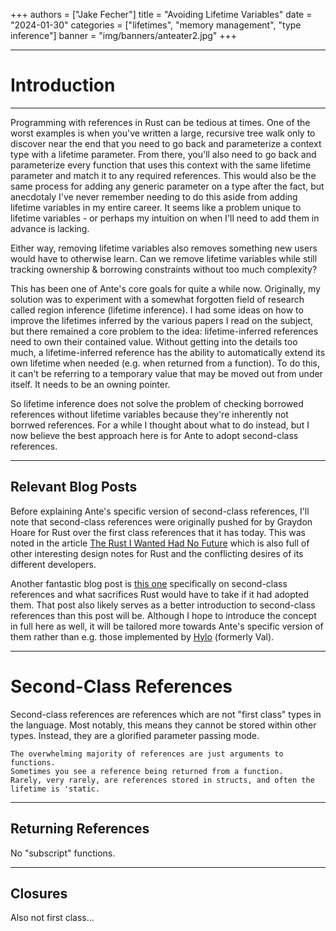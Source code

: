 +++
authors = ["Jake Fecher"]
title = "Avoiding Lifetime Variables"
date = "2024-01-30"
categories = ["lifetimes", "memory management", "type inference"]
banner = "img/banners/anteater2.jpg"
+++

---

# Introduction

---

Programming with references in Rust can be tedious at times. One of the worst examples is when you've
written a large, recursive tree walk only to discover near the end that you need to go back and parameterize
a context type with a lifetime parameter. From there, you'll also need to go back and parameterize every
function that uses this context with the same lifetime parameter and match it to any required references.
This would also be the same process for adding any generic parameter on a type after the fact, but anecdotaly
I've never remember needing to do this aside from adding lifetime variables in my entire career. It seems
like a problem unique to lifetime variables - or perhaps my intuition on when I'll need to add them in
advance is lacking.

Either way, removing lifetime variables also removes something new users would have to otherwise learn.
Can we remove lifetime variables while still tracking ownership & borrowing constraints without too
much complexity?

This has been one of Ante's core goals for quite a while now. Originally, my solution
was to experiment with a somewhat forgotten field of research called region inference (lifetime inference).
I had some ideas on how to improve the lifetimes inferred by the various papers I read on
the subject, but there remained a core problem to the idea: lifetime-inferred references need to own their
contained value. Without getting into the details too much, a lifetime-inferred reference has the ability
to automatically extend its own lifetime when needed (e.g. when returned from a function). To do this,
it can't be referring to a temporary value that may be moved out from under itself. It needs to be an
owning pointer.

So lifetime inference does not solve the problem of checking borrowed references without lifetime variables
because they're inherently not borrwed references. For a while I thought about what to do instead, but
I now believe the best approach here is for Ante to adopt second-class references.

---
## Relevant Blog Posts

Before explaining Ante's specific version of second-class references, I'll
note that second-class references were originally pushed for by Graydon Hoare for Rust over the first
class references that it has today. This was noted in the article [The Rust I Wanted Had No Future](https://graydon2.dreamwidth.org/307291.html)
which is also full of other interesting design notes for Rust and the conflicting desires of its different developers.

Another fantastic blog post is [this one](https://borretti.me/article/second-class-references) specifically on
second-class references and what sacrifices Rust would have to take if it had adopted them. That post also
likely serves as a better introduction to second-class references than this post will be. Although I hope
to introduce the concept in full here as well, it will be tailored more towards Ante's specific version of
them rather than e.g. those implemented by [Hylo](https://www.hylo-lang.org/) (formerly Val).

---
# Second-Class References

Second-class references are references which are not "first class" types in the language. Most notably,
this means they cannot be stored within other types. Instead, they are a glorified parameter passing mode.

    The overwhelming majority of references are just arguments to functions.
    Sometimes you see a reference being returned from a function.
    Rarely, very rarely, are references stored in structs, and often the lifetime is 'static.


---

## Returning References

No "subscript" functions.

---

## Closures

Also not first class...
